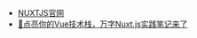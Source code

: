 







* [NUXTJS官网](https://www.nuxtjs.cn/)
* [🚀点亮你的Vue技术栈，万字Nuxt.js实践笔记来了](https://juejin.im/post/6844904160324747278#heading-91)

